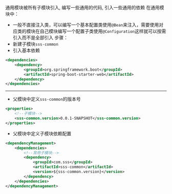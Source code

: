 通用模块被所有子模块引入, 编写一些通用的代码, 引入一些通用的依赖
在通用模块中：
- 一般不直接注入类，可以编写一个基本配置类使用`@Bean`来注入，需要使用对应类的模块在自己模块编写一个配置子类使用`@Configuration`这样就可以按需引入而不是全部引入
步骤：
- 新建子模块`sss-common`
- 引入基本依赖
```xml
<dependencies>  
    <dependency>  
        <groupId>org.springframework.boot</groupId>  
        <artifactId>spring-boot-starter-web</artifactId>  
    </dependency>  
</dependencies>
```
---
- 父模块中定义`sss-common`的版本号
```xml
<properties>
	<!--子模块-->  
	<sss-common.version>0.0.1-SNAPSHOT</sss-common.version>
</properties>
```
- 父模块中定义子模块依赖配置
```xml
<dependencyManagement>  
    <dependencies>  
		<!--常用子模块-->  
		<dependency>  
		    <groupId>com.sss</groupId>  
		    <artifactId>sss-common</artifactId>  
		    <version>${sss-common.version}</version>  
		</dependency>  
    </dependencies>  
</dependencyManagement>
```
